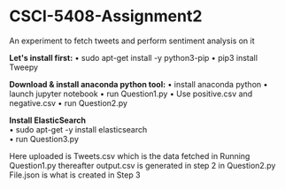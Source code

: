 # CSCI-5408-Assignment2
An experiment to fetch tweets and perform sentiment analysis on it

**Let's install first:**
• sudo apt-get install -y python3-pip
• pip3 install Tweepy

**Download & install anaconda python tool:**
• install anaconda python
• launch jupyter notebook
• run Question1.py
• Use positive.csv and negative.csv
• run Question2.py

**Install ElasticSearch**<br/>
• sudo apt-get -y install elasticsearch<br/>
• run Question3.py

Here uploaded is Tweets.csv which is the data fetched in Running Question1.py
thereafter output.csv is generated in step 2 in Question2.py
File.json is what is created in Step 3 

